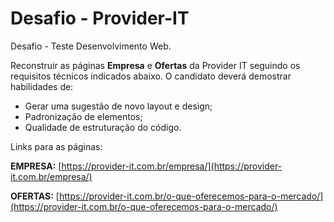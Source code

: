 # Desafio - Provider-IT
Desafio - Teste Desenvolvimento Web.

Reconstruir as páginas **Empresa** e **Ofertas** da Provider IT seguindo os requisitos técnicos indicados abaixo. 
O candidato deverá demostrar habilidades de:

- Gerar uma sugestão de novo layout e design;
- Padronização de elementos;
- Qualidade de estruturação do código. 

Links para as páginas: 

**EMPRESA:** [https://provider-it.com.br/empresa/](https://provider-it.com.br/empresa/)

**OFERTAS:** [https://provider-it.com.br/o-que-oferecemos-para-o-mercado/](https://provider-it.com.br/o-que-oferecemos-para-o-mercado/)
